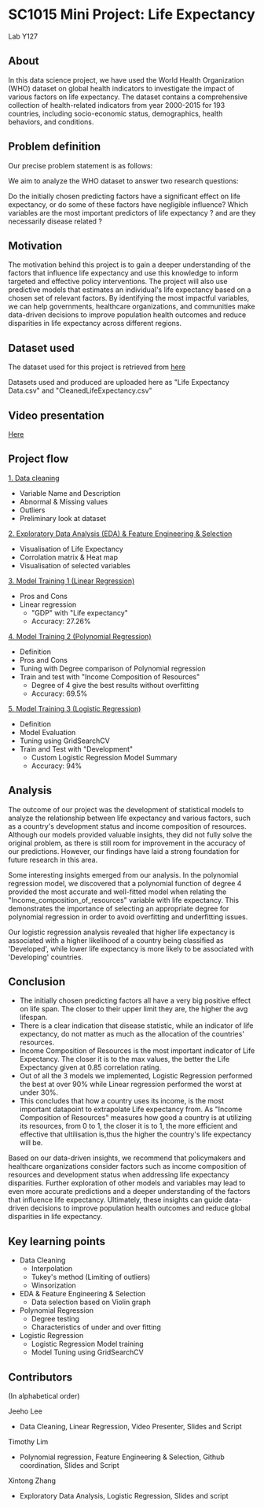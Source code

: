 # SC1015 Mini Project: Life Expectancy
Lab Y127 
## About

In this data science project, we have used the World Health Organization (WHO) dataset on global health indicators to investigate the impact of various factors on life expectancy. The dataset contains a comprehensive collection of health-related indicators from year 2000-2015 for 193 countries, including socio-economic status, demographics, health behaviors, and conditions.

## Problem definition

Our precise problem statement is as follows:

We aim to analyze the WHO dataset to answer two research questions:

Do the initially chosen predicting factors have a significant effect on life expectancy, or do some of these factors have negligible influence?
Which variables are the most important predictors of life expectancy ? and are they necessarily disease related ?

## Motivation

The motivation behind this project is to gain a deeper understanding of the factors that influence life expectancy and use this knowledge to inform targeted and effective policy interventions. The project will also use predictive models that estimates an individual's life expectancy based on a chosen set of relevant factors. By identifying the most impactful variables, we can help governments, healthcare organizations, and communities make data-driven decisions to improve population health outcomes and reduce disparities in life expectancy across different regions.

## Dataset used

The dataset used for this project is retrieved from [here](https://www.kaggle.com/datasets/kumarajarshi/life-expectancy-who)

Datasets used and produced are uploaded here as "Life Expectancy Data.csv" and "CleanedLifeExpectancy.csv"

## Video presentation

[Here](https://youtu.be/EdEJHcYjNiw)

## Project flow
[1. Data cleaning](https://github.com/TimSeaM/SC1015-Mini-Project-/blob/main/Data%20Cleaning.ipynb )
   - Variable Name and Description
   - Abnormal & Missing values
   - Outliers
   - Preliminary look at dataset

[2. Exploratory Data Analysis (EDA) & Feature Engineering & Selection](https://github.com/TimSeaM/SC1015-Mini-Project-/blob/main/Exploratory%20Data%20Analysis.ipynb)
   - Visualisation of Life Expectancy
   - Corrolation matrix & Heat map
   - Visualisation of selected variables

[3. Model Training 1 (Linear Regression)](https://github.com/TimSeaM/SC1015-Mini-Project-/blob/main/Linear_Regression_Jeeho.ipynb)
   - Pros and Cons
   - Linear regression
     - "GDP" with "Life expectancy"
     - Accuracy: 27.26%

[4. Model Training 2 (Polynomial Regression)](https://github.com/TimSeaM/SC1015-Mini-Project-/blob/main/Polynomial_Regression_Tim.ipynb )
   - Definition
   - Pros and Cons
   - Tuning with Degree comparison of Polynomial regression 
   - Train and test with "Income Composition of Resources"
     - Degree of 4 give the best results without overfitting
     - Accuracy: 69.5%

[5. Model Training 3 (Logistic Regression)](https://github.com/TimSeaM/SC1015-Mini-Project-/blob/main/Logistic%20Regression%20Model.ipynb)
   - Definition
   - Model Evaluation
   - Tuning using GridSearchCV
   - Train and Test with "Development"
     - Custom Logistic Regression Model Summary
     - Accuracy: 94%
## Analysis

The outcome of our project was the development of statistical models to analyze the relationship between life expectancy and various factors, such as a country's development status and income composition of resources. Although our models provided valuable insights, they did not fully solve the original problem, as there is still room for improvement in the accuracy of our predictions. However, our findings have laid a strong foundation for future research in this area.

Some interesting insights emerged from our analysis. In the polynomial regression model, we discovered that a polynomial function of degree 4 provided the most accurate and well-fitted model when relating the "Income_composition_of_resources" variable with life expectancy. This demonstrates the importance of selecting an appropriate degree for polynomial regression in order to avoid overfitting and underfitting issues.

Our logistic regression analysis revealed that higher life expectancy is associated with a higher likelihood of a country being classified as 'Developed', while lower life expectancy is more likely to be associated with 'Developing' countries.

## Conclusion
- The initially chosen predicting factors all have a very big positive effect on life span. The closer to their upper limit they are, the higher the avg lifespan.
- There is a clear indication that disease statistic, while an indicator of life expectancy, do not matter as much as the allocation of the countries' resources.
- Income Composition of Resources is the most important indicator of Life Expectancy. The closer it is to the max values, the better the Life Expectancy given at 0.85 correlation rating.
- Out of all the 3 models we implemented, Logistic Regression performed the best at over 90% while Linear regression performed the worst at under 30%.
- This concludes that how a country uses its income, is the most important datapoint to extrapolate Life expectancy from. As "Income Composition of Resources" measures how good a country is at utilizing its resources, from 0 to 1, the closer it is to 1, the more efficient and effective that ultilisation is,thus the higher the country's life expectancy will be.

Based on our data-driven insights, we recommend that policymakers and healthcare organizations consider factors such as income composition of resources and development status when addressing life expectancy disparities. Further exploration of other models and variables may lead to even more accurate predictions and a deeper understanding of the factors that influence life expectancy. Ultimately, these insights can guide data-driven decisions to improve population health outcomes and reduce global disparities in life expectancy.

## Key learning points
- Data Cleaning
  - Interpolation
  - Tukey's method (Limiting of outliers)
  - Winsorization 
- EDA & Feature Engineering & Selection
  - Data selection based on Violin graph
- Polynomial Regression
  - Degree testing
  - Characteristics of under and over fitting
- Logistic Regression
  - Logistic Regression Model training
  - Model Tuning using GridSearchCV
## Contributors
(In alphabetical order)

Jeeho Lee
- Data Cleaning, Linear Regression, Video Presenter, Slides and Script

Timothy Lim
- Polynomial regression, Feature Engineering & Selection, Github coordination, Slides and Script

Xintong Zhang
- Exploratory Data Analysis, Logistic Regression, Slides and script

